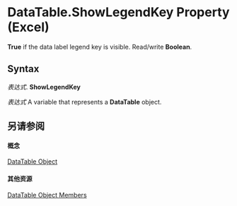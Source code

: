 
# DataTable.ShowLegendKey Property (Excel)

 **True** if the data label legend key is visible. Read/write **Boolean**.


## Syntax

 _表达式_. **ShowLegendKey**

 _表达式_ A variable that represents a **DataTable** object.


## 另请参阅


#### 概念


[DataTable Object](aca0850b-2e72-cde9-b751-633876e1df99.md)
#### 其他资源


[DataTable Object Members](http://msdn.microsoft.com/library/5a46944b-e7e6-ac7c-6b95-736975a0a3eb%28Office.15%29.aspx)